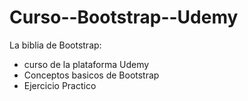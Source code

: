 # Curso--Bootstrap--Udemy
La biblia de Bootstrap:
  - curso de la plataforma Udemy
  - Conceptos basicos de Bootstrap
  - Ejercicio Practico
